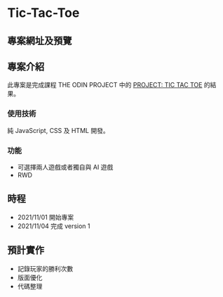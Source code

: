 # Tic-Tac-Toe
## 專案網址及預覽
## 專案介紹
此專案是完成課程 THE ODIN PROJECT 中的 [PROJECT: TIC TAC TOE](https://www.theodinproject.com/paths/full-stack-javascript/courses/javascript/lessons/tic-tac-toe) 的結果。
### 使用技術
純 JavaScript, CSS 及 HTML 開發。
### 功能
- 可選擇兩人遊戲或者獨自與 AI 遊戲
- RWD
## 時程
- 2021/11/01 開始專案
- 2021/11/04 完成 version 1
## 預計實作
- 記錄玩家的勝利次數
- 版面優化
- 代碼整理
